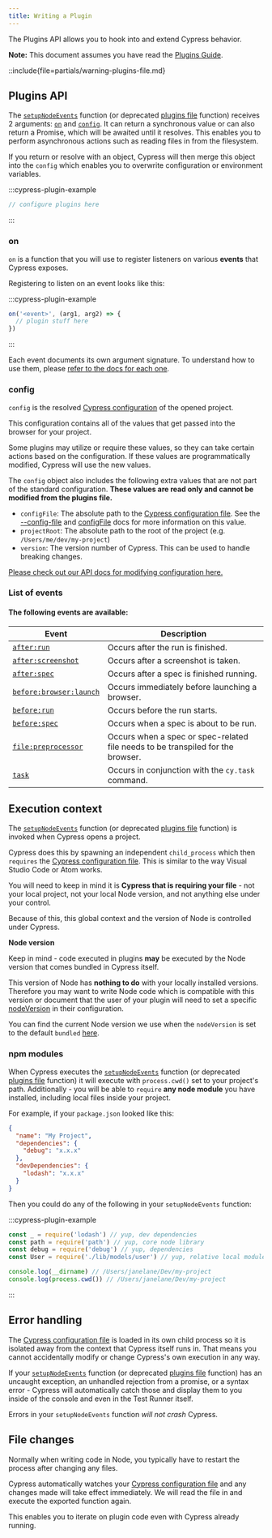 ```yaml
---
title: Writing a Plugin
---
```


The Plugins API allows you to hook into and extend Cypress behavior.

<Alert type="info">

**Note:** This document assumes you have read the
[Plugins Guide](/guides/tooling/plugins-guide).

</Alert>

::include{file=partials/warning-plugins-file.md}

## Plugins API

The [`setupNodeEvents`](/guides/references/configuration#setupNodeEvents)
function (or deprecated
[plugins file](/guides/references/legacy-configuration#Plugins) function)
receives 2 arguments: [`on`](#on) and [`config`](#config). It can return a
synchronous value or can also return a Promise, which will be awaited until it
resolves. This enables you to perform asynchronous actions such as reading files
in from the filesystem.

If you return or resolve with an object, Cypress will then merge this object
into the `config` which enables you to overwrite configuration or environment
variables.

:::cypress-plugin-example

```javascript
// configure plugins here
```

:::

### on

`on` is a function that you will use to register listeners on various **events**
that Cypress exposes.

Registering to listen on an event looks like this:

:::cypress-plugin-example

```javascript
on('<event>', (arg1, arg2) => {
  // plugin stuff here
})
```

:::

Each event documents its own argument signature. To understand how to use them,
please [refer to the docs for each one](#List-of-events).

### config

`config` is the resolved
[Cypress configuration](/guides/references/configuration) of the opened project.

This configuration contains all of the values that get passed into the browser
for your project.

Some plugins may utilize or require these values, so they can take certain
actions based on the configuration. If these values are programmatically
modified, Cypress will use the new values.

<Alert type="warning">

The `config` object also includes the following extra values that are not part
of the standard configuration. **These values are read only and cannot be
modified from the plugins file.**

- `configFile`: The absolute path to the
  [Cypress configuration file](/guides/references/configuration). See the
  [--config-file](guides/guides/command-line#cypress-open) and
  [configFile](guides/guides/module-api) docs for more information on this
  value.
- `projectRoot`: The absolute path to the root of the project (e.g.
  `/Users/me/dev/my-project`)
- `version`: The version number of Cypress. This can be used to handle breaking
  changes.

</Alert>

[Please check out our API docs for modifying configuration here.](/api/plugins/configuration-api)

### List of events

#### The following events are available:

| Event                                                      | Description                                                                     |
| ---------------------------------------------------------- | ------------------------------------------------------------------------------- |
| [`after:run`](/api/plugins/after-run-api)                  | Occurs after the run is finished.                                               |
| [`after:screenshot`](/api/plugins/after-screenshot-api)    | Occurs after a screenshot is taken.                                             |
| [`after:spec`](/api/plugins/after-spec-api)                | Occurs after a spec is finished running.                                        |
| [`before:browser:launch`](/api/plugins/browser-launch-api) | Occurs immediately before launching a browser.                                  |
| [`before:run`](/api/plugins/before-run-api)                | Occurs before the run starts.                                                   |
| [`before:spec`](/api/plugins/before-spec-api)              | Occurs when a spec is about to be run.                                          |
| [`file:preprocessor`](/api/plugins/preprocessors-api)      | Occurs when a spec or spec-related file needs to be transpiled for the browser. |
| [`task`](/api/commands/task)                               | Occurs in conjunction with the `cy.task` command.                               |

## Execution context

The [`setupNodeEvents`](/guides/references/configuration#setupNodeEvents)
function (or deprecated
[plugins file](/guides/references/legacy-configuration#Plugins) function) is
invoked when Cypress opens a project.

Cypress does this by spawning an independent `child_process` which then
`requires` the [Cypress configuration file](/guides/references/configuration).
This is similar to the way Visual Studio Code or Atom works.

You will need to keep in mind it is **Cypress that is requiring your file** -
not your local project, not your local Node version, and not anything else under
your control.

Because of this, this global context and the version of Node is controlled under
Cypress.

<Alert type="warning">

<strong class="alert-header">Node version</strong>

Keep in mind - code executed in plugins **may** be executed by the Node version
that comes bundled in Cypress itself.

This version of Node has **nothing to do** with your locally installed versions.
Therefore you may want to write Node code which is compatible with this version
or document that the user of your plugin will need to set a specific
[nodeVersion](/guides/references/configuration#Node-version) in their
configuration.

You can find the current Node version we use when the `nodeVersion` is set to
the default `bundled`
[here](https://github.com/cypress-io/cypress/blob/master/.node-version).

</Alert>

### npm modules

When Cypress executes the
[`setupNodeEvents`](/guides/references/configuration#setupNodeEvents) function
(or deprecated [plugins file](/guides/references/legacy-configuration#Plugins)
function) it will execute with `process.cwd()` set to your project's path.
Additionally - you will be able to `require` **any node module** you have
installed, including local files inside your project.

For example, if your `package.json` looked like this:

```json
{
  "name": "My Project",
  "dependencies": {
    "debug": "x.x.x"
  },
  "devDependencies": {
    "lodash": "x.x.x"
  }
}
```

Then you could do any of the following in your `setupNodeEvents` function:

:::cypress-plugin-example

```js
const _ = require('lodash') // yup, dev dependencies
const path = require('path') // yup, core node library
const debug = require('debug') // yup, dependencies
const User = require('./lib/models/user') // yup, relative local modules

console.log(__dirname) // /Users/janelane/Dev/my-project
console.log(process.cwd()) // /Users/janelane/Dev/my-project
```

:::

## Error handling

The [Cypress configuration file](/guides/references/configuration) is loaded in
its own child process so it is isolated away from the context that Cypress
itself runs in. That means you cannot accidentally modify or change Cypress's
own execution in any way.

If your [`setupNodeEvents`](/guides/references/configuration#setupNodeEvents)
function (or deprecated
[plugins file](/guides/references/legacy-configuration#Plugins) function) has an
uncaught exception, an unhandled rejection from a promise, or a syntax error -
Cypress will automatically catch those and display them to you inside of the
console and even in the Test Runner itself.

Errors in your `setupNodeEvents` function _will not crash_ Cypress.

## File changes

Normally when writing code in Node, you typically have to restart the process
after changing any files.

Cypress automatically watches your
[Cypress configuration file](/guides/references/configuration) and any changes
made will take effect immediately. We will read the file in and execute the
exported function again.

This enables you to iterate on plugin code even with Cypress already running.
